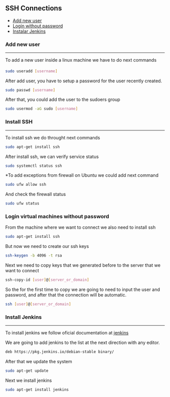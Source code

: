 
## SSH Connections

- [Add new user](#add-user)
- [Login without password](#login)
- [Instalar Jenkins](#install-jenkins)

[](#add-user)
### Add new user
---


To add a new user inside a linux machine we have to do next commands

#### 

```sh
sudo useradd [username]
```

After add user, you have to setup a password for the user recently created.
```sh
sudo passwd [username]
```


After that, you could add the user to the sudoers group

```sh
sudo usermod -aG sudo [username]
```

### Install SSH
---

To install ssh we do throught next commands
```sh
sudo apt-get install ssh
```

After install ssh, we can verify service status
```sh
sudo systemctl status ssh
```

*To add exceptions from firewall on Ubuntu we could add next command

```sh
sudo ufw allow ssh
```

And check the firewall status

```sh
sudo ufw status
```
[](#login)
### Login virtual machines without password


From the machine where we want to connect we also need to install ssh
```sh
sudo apt-get install ssh
```
But now we need to create our ssh keys 
```sh
ssh-keygen -b 4096 -t rsa
```


Next we need to copy keys that we generated before to the server that we want to connect
```sh
ssh-copy-id [user]@[server_or_domain]

```

So the for the first time to copy we are going to need to input the user and password, and after that the connection will be automatic.

```sh
ssh [user]@[server_or_domain]
```


[](#install-jenkins)

### Install Jenkins
---

To install jenkins we follow oficial documentation at [jenkins](https://www.jenkins.io/)

We are going to add jenkins to the list at the next direction with any editor.

```sh
deb https://pkg.jenkins.io/debian-stable binary/

```

After that we update the system
```sh
sudo apt-get update
```

Next we install jenkins

```sh
sudo apt-get install jenkins
```
